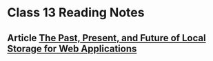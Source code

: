 # Class 13 Reading Notes

## Article [The Past, Present, and Future of Local Storage for Web Applications](http://diveinto.html5doctor.com/storage.html)

